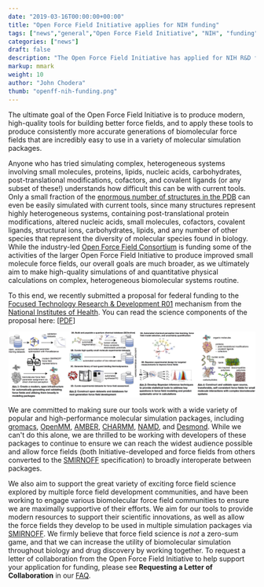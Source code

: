 ```yaml
---
date: "2019-03-16T00:00:00+00:00"
title: "Open Force Field Initiative applies for NIH funding"
tags: ["news","general","Open Force Field Initiative", "NIH", "funding"]
categories: ["news"]
draft: false
description: "The Open Force Field Initiative has applied for NIH R&D funding to produce modern toolkits and high-quality biomolecular force fields to model complex heterogeneous biomolecular systems"
markup: mmark
weight: 10
author: "John Chodera"
thumb: "openff-nih-funding.png"
---
```


The ultimate goal of the Open Force Field Initiative is to produce modern, high-quality tools for building better force fields, and to apply these tools to produce consistently more accurate generations of biomolecular force fields that are incredibly easy to use in a variety of molecular simulation packages.

Anyone who has tried simulating complex, heterogeneous systems involving small molecules, proteins, lipids, nucleic acids, carbohydrates, post-translational modifications, cofactors, and covalent ligands (or any subset of these!) understands how difficult this can be with current tools.
Only a small fraction of the [enormous number of structures in the PDB](https://www.rcsb.org/stats/growth/overall) can even be easily simulated with current tools, since many structures represent highly heterogeneous systems, containing post-translational protein modifications, altered nucleic acids, small molecules, cofactors, covalent ligands, structural ions, carbohydrates, lipids, and any number of other species that represent the diversity of molecular species found in biology.
While the industry-led [Open Force Field Consortium](/about/organization/#open-force-field-consortium) is funding some of the activities of the larger Open Force Field Initiative to produce improved small molecule force fields, our overall goals are much broader, as we ultimately aim to make high-quality simulations of and quantitative physical calculations on complex, heterogeneous biomolecular systems routine.

To this end, we recently submitted a proposal for federal funding to the [Focused Technology Research & Development R01](https://grants.nih.gov/grants/guide/pa-files/PAR-17-045.html) mechanism from the [National Institutes of Health](https://www.nih.gov/).
You can read the science components of the proposal here: [[PDF]](2019-03-05-OpenFF-R01-proposal.pdf)

![alt text](offc-overview-figure.jpg "Open Force Field Initiative R01 schematic overview of aims")

We are committed to making sure our tools work with a wide variety of popular and high-performance molecular simulation packages, including [gromacs](http://www.gromacs.org/), [OpenMM](http://openmm.org/), [AMBER](ambermd.org), [CHARMM](https://www.charmm.org/), [NAMD](http://www.ks.uiuc.edu/Research/namd/), and [Desmond](https://www.deshawresearch.com/resources_desmond.html).
While we can't do this alone, we are thrilled to be working with developers of these packages to continue to ensure we can reach the widest audience possible and allow force fields (both Initiative-developed and force fields from others converted to the [SMIRNOFF](https://open-forcefield-toolkit.readthedocs.io/en/topology/smirnoff.html) specification) to broadly interoperate between packages.

We also aim to support the great variety of exciting force field science explored by multiple force field development communities, and have been working to engage various biomolecular force field communities to ensure we are maximally supportive of their efforts.
We aim for our tools to provide modern resources to support their scientific innovations, as well as allow the force fields they develop to be used in multiple simulation packages via [SMIRNOFF](https://open-forcefield-toolkit.readthedocs.io/en/topology/smirnoff.html).
We firmly believe that force field science is *not* a zero-sum game, and that we can increase the utility of biomolecular simulation throughout biology and drug discovery by working together.
To request a letter of collaboration from the Open Force Field Initiative to help support your application for funding, please see **Requesting a Letter of Collaboration** in our [FAQ](/community/faq).
